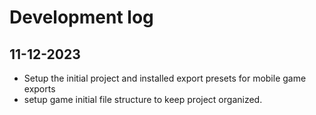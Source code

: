# Development log

## 11-12-2023
- Setup the initial project and installed export presets for mobile game exports
- setup game initial file structure to keep project organized.
